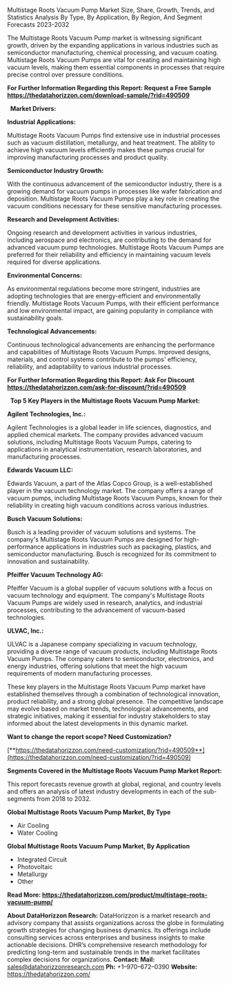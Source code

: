 ﻿Multistage Roots Vacuum Pump Market Size, Share, Growth, Trends, and Statistics Analysis By Type, By Application, By Region, And Segment Forecasts 2023-2032

The Multistage Roots Vacuum Pump market is witnessing significant growth, driven by the expanding applications in various industries such as semiconductor manufacturing, chemical processing, and vacuum coating. Multistage Roots Vacuum Pumps are vital for creating and maintaining high vacuum levels, making them essential components in processes that require precise control over pressure conditions.

**For Further Information Regarding this Report: Request a Free Sample <https://thedatahorizzon.com/download-sample/?rid=490509>** 

` `**Market Drivers:**

**Industrial Applications:**

Multistage Roots Vacuum Pumps find extensive use in industrial processes such as vacuum distillation, metallurgy, and heat treatment. The ability to achieve high vacuum levels efficiently makes these pumps crucial for improving manufacturing processes and product quality.

**Semiconductor Industry Growth:**

With the continuous advancement of the semiconductor industry, there is a growing demand for vacuum pumps in processes like wafer fabrication and deposition. Multistage Roots Vacuum Pumps play a key role in creating the vacuum conditions necessary for these sensitive manufacturing processes.

**Research and Development Activities:**

Ongoing research and development activities in various industries, including aerospace and electronics, are contributing to the demand for advanced vacuum pump technologies. Multistage Roots Vacuum Pumps are preferred for their reliability and efficiency in maintaining vacuum levels required for diverse applications.

**Environmental Concerns:**

As environmental regulations become more stringent, industries are adopting technologies that are energy-efficient and environmentally friendly. Multistage Roots Vacuum Pumps, with their efficient performance and low environmental impact, are gaining popularity in compliance with sustainability goals.

**Technological Advancements:**

Continuous technological advancements are enhancing the performance and capabilities of Multistage Roots Vacuum Pumps. Improved designs, materials, and control systems contribute to the pumps' efficiency, reliability, and adaptability to various industrial processes.

**For Further Information Regarding this Report: Ask For Discount <https://thedatahorizzon.com/ask-for-discount/?rid=490509>** 

` `**Top 5 Key Players in the Multistage Roots Vacuum Pump Market:**

**Agilent Technologies, Inc.:**

Agilent Technologies is a global leader in life sciences, diagnostics, and applied chemical markets. The company provides advanced vacuum solutions, including Multistage Roots Vacuum Pumps, catering to applications in analytical instrumentation, research laboratories, and manufacturing processes.

**Edwards Vacuum LLC:**

Edwards Vacuum, a part of the Atlas Copco Group, is a well-established player in the vacuum technology market. The company offers a range of vacuum pumps, including Multistage Roots Vacuum Pumps, known for their reliability in creating high vacuum conditions across various industries.

**Busch Vacuum Solutions:**

Busch is a leading provider of vacuum solutions and systems. The company's Multistage Roots Vacuum Pumps are designed for high-performance applications in industries such as packaging, plastics, and semiconductor manufacturing. Busch is recognized for its commitment to innovation and sustainability.

**Pfeiffer Vacuum Technology AG:**

Pfeiffer Vacuum is a global supplier of vacuum solutions with a focus on vacuum technology and equipment. The company's Multistage Roots Vacuum Pumps are widely used in research, analytics, and industrial processes, contributing to the advancement of vacuum-based technologies.

**ULVAC, Inc.:**

ULVAC is a Japanese company specializing in vacuum technology, providing a diverse range of vacuum products, including Multistage Roots Vacuum Pumps. The company caters to semiconductor, electronics, and energy industries, offering solutions that meet the high vacuum requirements of modern manufacturing processes.

These key players in the Multistage Roots Vacuum Pump market have established themselves through a combination of technological innovation, product reliability, and a strong global presence. The competitive landscape may evolve based on market trends, technological advancements, and strategic initiatives, making it essential for industry stakeholders to stay informed about the latest developments in this dynamic market.

**Want to change the report scope? Need Customization?**

[**https://thedatahorizzon.com/need-customization/?rid=490509**](https://thedatahorizzon.com/need-customization/?rid=490509) 

**Segments Covered in the Multistage Roots Vacuum Pump Market Report:**

This report forecasts revenue growth at global, regional, and country levels and offers an analysis of latest industry developments in each of the sub-segments from 2018 to 2032.

**Global Multistage Roots Vacuum Pump Market, By Type**

- Air Cooling
- Water Cooling

**Global Multistage Roots Vacuum Pump Market, By Application**

- Integrated Circuit
- Photovoltaic
- Metallurgy
- Other

**Read More: <https://thedatahorizzon.com/product/multistage-roots-vacuum-pump/>** 

**About DataHorizzon Research:**DataHorizzon is a market research and advisory company that assists organizations across the globe in formulating growth strategies for changing business dynamics. Its offerings include consulting services across enterprises and business insights to make actionable decisions. DHR’s comprehensive research methodology for predicting long-term and sustainable trends in the market facilitates complex decisions for organizations.**Contact:Mail:** <sales@datahorizzonresearch.com> **Ph:** +1–970–672–0390**Website:** <https://thedatahorizzon.com/> 

